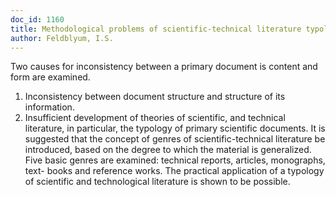```yaml
---
doc_id: 1160
title: Methodological problems of scientific-technical literature typology
author: Feldblyum, I.S.
---
```


Two causes for inconsistency between a primary document is content and
form are examined.
1) Inconsistency between document structure and structure of its information.
2) Insufficient development of theories of scientific, and technical literature,
   in particular, the typology of primary scientific documents.
It is suggested that the concept of genres of scientific-technical literature
be introduced, based on the degree to which the material is generalized.
Five basic genres are examined:  technical reports, articles, monographs, text-
books and reference works.
The practical application of a typology of scientific and technological
literature is shown to be possible.
